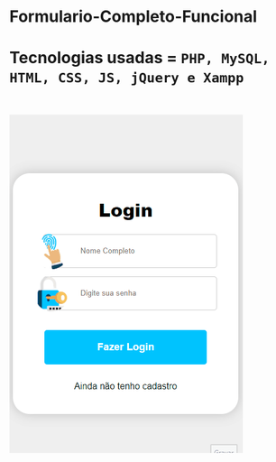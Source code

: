 # Formulario-Completo-Funcional 

<h1>Tecnologias usadas = <code>PHP, MySQL, HTML, CSS, JS, jQuery e Xampp</code></h1> <br>

![gif](https://github.com/ROBERTOCONRADO/Formulario-Completo-Funcional/blob/master/gif/Formulario.gif)
